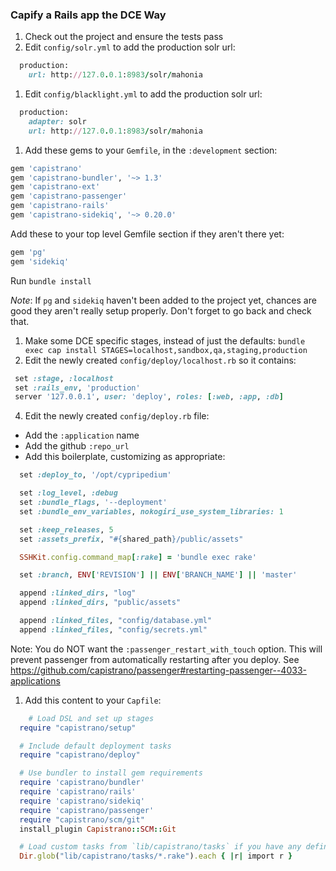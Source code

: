 ### Capify a Rails app the DCE Way

1. Check out the project and ensure the tests pass
1. Edit `config/solr.yml` to add the production solr url:
  ```ruby
    production:
      url: http://127.0.0.1:8983/solr/mahonia
  ```
1. Edit `config/blacklight.yml` to add the production solr url:
```ruby
  production:
    adapter: solr
    url: http://127.0.0.1:8983/solr/mahonia
```
1. Add these gems to your `Gemfile`, in the `:development` section:
  ```ruby
  gem 'capistrano'
  gem 'capistrano-bundler', '~> 1.3'
  gem 'capistrano-ext'
  gem 'capistrano-passenger'
  gem 'capistrano-rails'
  gem 'capistrano-sidekiq', '~> 0.20.0'
  ```
  Add these to your top level Gemfile section if they aren't there yet:
  ```ruby
  gem 'pg'
  gem 'sidekiq'
  ```
  Run `bundle install`

  *Note*: If `pg` and `sidekiq` haven't been added to the project yet, chances are good they aren't really setup properly. Don't forget to go back and check that.
1. Make some DCE specific stages, instead of just the defaults: `bundle exec cap install STAGES=localhost,sandbox,qa,staging,production`
3. Edit the newly created `config/deploy/localhost.rb` so it contains:
  ```ruby
   set :stage, :localhost
   set :rails_env, 'production'
   server '127.0.0.1', user: 'deploy', roles: [:web, :app, :db]
  ```
4. Edit the newly created `config/deploy.rb` file:
  * Add the `:application` name
  * Add the github `:repo_url`
  * Add this boilerplate, customizing as appropriate:
  ```ruby
    set :deploy_to, '/opt/cypripedium'

    set :log_level, :debug
    set :bundle_flags, '--deployment'
    set :bundle_env_variables, nokogiri_use_system_libraries: 1

    set :keep_releases, 5
    set :assets_prefix, "#{shared_path}/public/assets"

    SSHKit.config.command_map[:rake] = 'bundle exec rake'

    set :branch, ENV['REVISION'] || ENV['BRANCH_NAME'] || 'master'

    append :linked_dirs, "log"
    append :linked_dirs, "public/assets"

    append :linked_files, "config/database.yml"
    append :linked_files, "config/secrets.yml"
  ```
  Note: You do NOT want the `:passenger_restart_with_touch` option. This will prevent passenger from automatically restarting after you deploy. See https://github.com/capistrano/passenger#restarting-passenger--4033-applications
1. Add this content to your `Capfile`:
  ```ruby
      # Load DSL and set up stages
    require "capistrano/setup"

    # Include default deployment tasks
    require "capistrano/deploy"

    # Use bundler to install gem requirements
    require 'capistrano/bundler'
    require 'capistrano/rails'
    require 'capistrano/sidekiq'
    require 'capistrano/passenger'
    require "capistrano/scm/git"
    install_plugin Capistrano::SCM::Git

    # Load custom tasks from `lib/capistrano/tasks` if you have any defined
    Dir.glob("lib/capistrano/tasks/*.rake").each { |r| import r }
  ```
